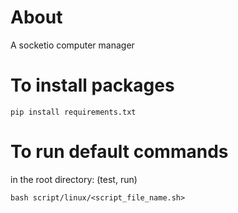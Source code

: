 # About
A socketio computer manager


# To install packages
```
pip install requirements.txt
```

# To run default commands
in the root directory: (test, run)
```
bash script/linux/<script_file_name.sh>
```
